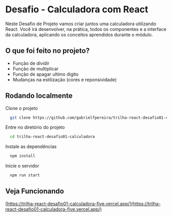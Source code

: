 
# Desafio - Calculadora com React

Neste Desafio de Projeto vamos criar juntos uma calculadora utilizando React. Você irá desenvolver, na prática, todos os componentes e a interface da calculadora, aplicando os conceitos aprendidos durante o módulo.

## O que foi feito no projeto?
- Função de dividir
- Função de multiplicar
- Função de apagar ultimo digito
- Mudanças na estilização (cores e reponsividade)
## Rodando localmente

Clone o projeto

```bash
  git clone https://github.com/gabrielfpereira/trilha-react-desafio01-calculadora
```

Entre no diretório do projeto

```bash
  cd trilha-react-desafio01-calculadora
```

Instale as dependências

```bash
  npm install
```

Inicie o servidor

```bash
  npm run start
```


## Veja Funcionando

[https://trilha-react-desafio01-calculadora-five.vercel.app/](https://trilha-react-desafio01-calculadora-five.vercel.app/)

